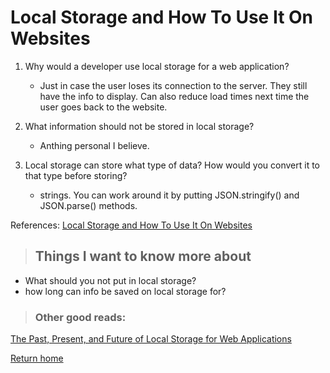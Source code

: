 # Local Storage and How To Use It On Websites


1. Why would a developer use local storage for a web application?
   * Just in case the user loses its connection to the server. They still have the info to display. Can also reduce load times next time the user goes back to the website.

2. What information should not be stored in local storage?
   * Anthing personal I believe. 

3. Local storage can store what type of data? How would you convert it to that type before storing?
   * strings. You can work around it by putting JSON.stringify() and JSON.parse() methods.

References:
[Local Storage and How To Use It On Websites](https://www.smashingmagazine.com/2010/10/local-storage-and-how-to-use-it/)

> ## Things I want to know more about

* What should you not put in local storage? 
* how long can info be saved on local storage for?

> ### Other good reads:
[The Past, Present, and Future of Local Storage for Web Applications](http://diveinto.html5doctor.com/storage.html)

[Return home](../README.md)
